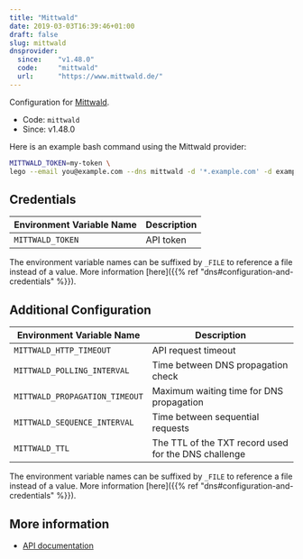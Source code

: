 ```yaml
---
title: "Mittwald"
date: 2019-03-03T16:39:46+01:00
draft: false
slug: mittwald
dnsprovider:
  since:    "v1.48.0"
  code:     "mittwald"
  url:      "https://www.mittwald.de/"
---
```


<!-- THIS DOCUMENTATION IS AUTO-GENERATED. PLEASE DO NOT EDIT. -->
<!-- providers/dns/mittwald/mittwald.toml -->
<!-- THIS DOCUMENTATION IS AUTO-GENERATED. PLEASE DO NOT EDIT. -->


Configuration for [Mittwald](https://www.mittwald.de/).


<!--more-->

- Code: `mittwald`
- Since: v1.48.0


Here is an example bash command using the Mittwald provider:

```bash
MITTWALD_TOKEN=my-token \
lego --email you@example.com --dns mittwald -d '*.example.com' -d example.com run
```




## Credentials

| Environment Variable Name | Description |
|-----------------------|-------------|
| `MITTWALD_TOKEN` | API token |

The environment variable names can be suffixed by `_FILE` to reference a file instead of a value.
More information [here]({{% ref "dns#configuration-and-credentials" %}}).


## Additional Configuration

| Environment Variable Name | Description |
|--------------------------------|-------------|
| `MITTWALD_HTTP_TIMEOUT` | API request timeout |
| `MITTWALD_POLLING_INTERVAL` | Time between DNS propagation check |
| `MITTWALD_PROPAGATION_TIMEOUT` | Maximum waiting time for DNS propagation |
| `MITTWALD_SEQUENCE_INTERVAL` | Time between sequential requests |
| `MITTWALD_TTL` | The TTL of the TXT record used for the DNS challenge |

The environment variable names can be suffixed by `_FILE` to reference a file instead of a value.
More information [here]({{% ref "dns#configuration-and-credentials" %}}).




## More information

- [API documentation](https://api.mittwald.de/v2/docs/)

<!-- THIS DOCUMENTATION IS AUTO-GENERATED. PLEASE DO NOT EDIT. -->
<!-- providers/dns/mittwald/mittwald.toml -->
<!-- THIS DOCUMENTATION IS AUTO-GENERATED. PLEASE DO NOT EDIT. -->
